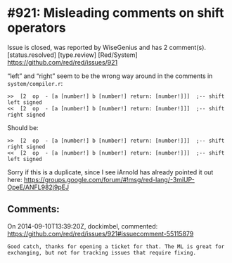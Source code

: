 
#921: Misleading comments on shift operators
================================================================================
Issue is closed, was reported by WiseGenius and has 2 comment(s).
[status.resolved] [type.review] [Red/System]
<https://github.com/red/red/issues/921>

“left” and “right” seem to be the wrong way around in the comments in `system/compiler.r`:

```
>>  [2  op  - [a [number!] b [number!] return: [number!]]]  ;-- shift left signed
<<  [2  op  - [a [number!] b [number!] return: [number!]]]  ;-- shift right signed
```

Should be:

```
>>  [2  op  - [a [number!] b [number!] return: [number!]]]  ;-- shift right signed
<<  [2  op  - [a [number!] b [number!] return: [number!]]]  ;-- shift left signed
```

Sorry if this is a duplicate, since I see iArnold has already pointed it out here:
https://groups.google.com/forum/#!msg/red-lang/-3miUP-OpeE/ANFL982j9pEJ



Comments:
--------------------------------------------------------------------------------

On 2014-09-10T13:39:20Z, dockimbel, commented:
<https://github.com/red/red/issues/921#issuecomment-55115879>

    Good catch, thanks for opening a ticket for that. The ML is great for exchanging, but not for tracking issues that require fixing.

